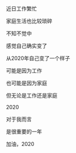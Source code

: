 近日工作繁忙

家庭生活也比较琐碎

不知不觉中

感觉自己确实变了

<!--more-->

从2020年自己变了一个样子

可能是因为工作

也可能是因为家庭

但无论是工作还是家庭

2020

对于我而言

是很重要的一年

加油，2020